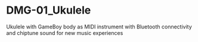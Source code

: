# DMG-01_Ukulele
Ukulele with GameBoy body as MIDI instrument with Bluetooth connectivity and chiptune sound for new music experiences

